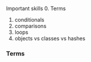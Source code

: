 Important skills
0. Terms
1. conditionals
2. comparisons
3. loops
4. objects vs classes vs hashes

### Terms
